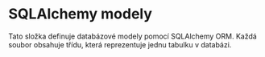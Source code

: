 # SQLAlchemy modely

Tato složka definuje databázové modely pomocí SQLAlchemy ORM.
Každá soubor obsahuje třídu, která reprezentuje jednu tabulku v databázi.